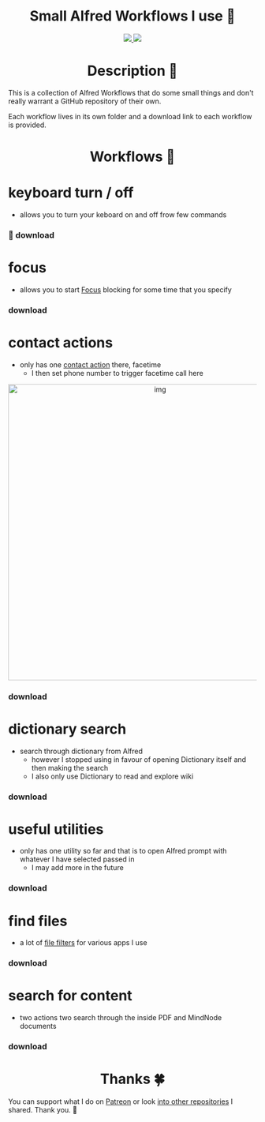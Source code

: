 <h1 align="center">Small Alfred Workflows I use 🎩</h1>

<div align="center">
<a href="https://www.patreon.com/nikitavoloboev">
		<img src="https://img.shields.io/badge/Say%20Thanks-💗-ff69b4.svg">
	</a>
	<a href="https://github.com/nikitavoloboev/small-workflows/blob/master/LICENSE">
		<img src="https://img.shields.io/pypi/l/pipenv.svg">
	</a>
</div>

<h1 align="center"> Description 📕</h1>

This is a collection of Alfred Workflows that do some small things and don't really warrant a GitHub repository of their own.

Each workflow lives in its own folder and a download link to each workflow is provided.

<h1 align="center"> Workflows 🎩</h1>

# keyboard turn / off
- allows you to turn your keboard on and off frow few commands

### 💎 download 

# focus
- allows you to start [Focus](https://heyfocus.com) blocking for some time that you specify

### download

# contact actions
- only has one [contact action](https://www.alfredapp.com/help/workflows/triggers/contact-action/) there, facetime
	- I then set phone number to trigger facetime call here 

<p align="center"><img src="https://i.imgur.com/nBV3rPS.png" width="600" alt="img"></p>

### download	

# dictionary search
- search through dictionary from Alfred
	- however I stopped using in favour of opening Dictionary itself and then making the search
	- I also only use Dictionary to read and explore wiki

### download

# useful utilities 
- only has one utility so far and that is to open Alfred prompt with whatever I have selected passed in
	- I may add more in the future
	
### download

# find files
- a lot of [file filters](https://www.alfredapp.com/help/workflows/inputs/file-filter/) for various apps I use

### download

# search for content
- two actions two search through the inside PDF and MindNode documents

### download



<h1 align="center"> Thanks 🍀</h1>

You can support what I do on [Patreon](https://www.patreon.com/nikitavoloboev) or look [into other repositories](https://my.mindnode.com/ZKGETDkUaQUsL3q8q9z788CxG84oEHgDiT79GuzX#-191.2,-905.2,2) I shared. Thank you. 💛 

